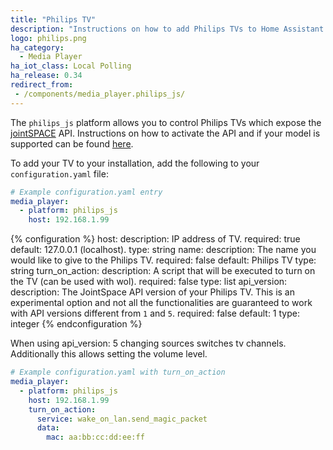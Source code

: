 ```yaml
---
title: "Philips TV"
description: "Instructions on how to add Philips TVs to Home Assistant."
logo: philips.png
ha_category:
  - Media Player
ha_iot_class: Local Polling
ha_release: 0.34
redirect_from:
 - /components/media_player.philips_js/
---
```


The `philips_js` platform allows you to control Philips TVs which expose the [jointSPACE](http://jointspace.sourceforge.net/) API. Instructions on how to activate the API and if your model is supported can be found [here](http://jointspace.sourceforge.net/download.html).

To add your TV to your installation, add the following to your `configuration.yaml` file:

```yaml
# Example configuration.yaml entry
media_player:
  - platform: philips_js
    host: 192.168.1.99
```

{% configuration %}
host:
  description: IP address of TV.
  required: true
  default: 127.0.0.1 (localhost).
  type: string
name:
  description: The name you would like to give to the Philips TV.
  required: false
  default: Philips TV
  type: string
turn_on_action:
  description: A script that will be executed to turn on the TV (can be used with wol).
  required: false
  type: list
api_version:
  description: The JointSpace API version of your Philips TV. This is an experimental option and not all the functionalities are guaranteed to work with API versions different from `1` and `5`.
  required: false
  default: 1
  type: integer
{% endconfiguration %}

<p class='note'>
When using api_version: 5 changing sources switches tv channels. Additionally this allows setting the volume level.
</p>

```yaml
# Example configuration.yaml with turn_on_action
media_player:
  - platform: philips_js
    host: 192.168.1.99
    turn_on_action:
      service: wake_on_lan.send_magic_packet
      data:
        mac: aa:bb:cc:dd:ee:ff
```
